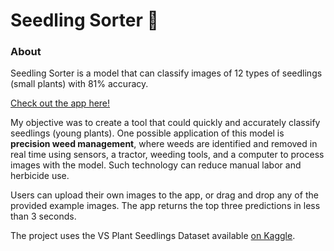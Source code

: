 # Seedling Sorter 🌱
### About
Seedling Sorter is a model that can classify images of 12 types of seedlings (small plants) with 81% accuracy. 

[Check out the app here!](https://share.streamlit.io/elizabeth-oda/seedling_sorter/main/app.py)</br>

My objective was to create a tool that could quickly and accurately classify seedlings (young plants). One possible application of this model is **precision weed management**, where weeds are identified and removed in real time using sensors, a tractor, weeding tools, and a computer to process images with the model. Such technology can reduce manual labor and herbicide use.

Users can upload their own images to the app, or drag and drop any of the provided example images. The app returns the top three predictions in less than 3 seconds.

The project uses the VS Plant Seedlings Dataset available [on Kaggle](https://www.kaggle.com/vbookshelf/v2-plant-seedlings-dataset).

